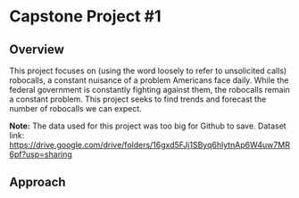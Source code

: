 # Capstone Project #1
## Overview
This project focuses on (using the word loosely to refer to unsolicited calls) robocalls, a constant nuisance of a problem Americans face daily. While the federal government is constantly fighting against them, the robocalls remain a constant problem. This project seeks to find trends and forecast the number of robocalls we can expect.

**Note:** The data used for this project was too big for Github to save. Dataset link:
https://drive.google.com/drive/folders/16gxd5FJj1SByq6hlytnAp6W4uw7MR6pf?usp=sharing

## Approach
